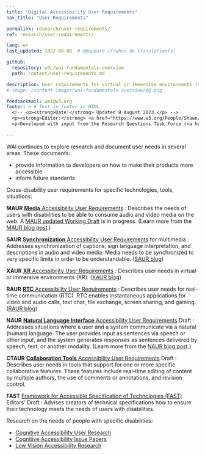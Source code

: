 ```yaml
---
title: "Digital Accessibility User Requirements"
nav_title: "User Requirements"

permalink: research/user-requirements/
ref: research/user-requirements/

lang: en
last_updated: 2022-08-08  # @@update if/when do translation(s)

github:
  repository: w3c/wai-fundamentals-overview
  path: content/user-requirements.md

description: User requirements for virtual or immersive environments (XR), real-time communication (RTC), natural language interfaces, multimedia, cognitive accessibility, and more.
# image: /content-images/wai-fundamentals-overview/@@.png

feedbackmail: wai@w3.org
footer: > # Text in footer in HTML
  <!-- <p><strong>Date:</strong> Updated 8 August 2023.</p> -->
  <p><strong>Editor:</strong> <a href="https://www.w3.org/People/Shawn/">Shawn Lawton Henry</a>.</p>
  <p>Developed with input from the Research Questions Task Force (<a href="https://www.w3.org/groups/tf/rqtf/">RQTF</a>) of the Accessible Platform Architectures Working Group (<a href="https://www.w3.org/groups/wg/apa/">APA</a>), and the Education and Outreach Working Group (<a href="https://www.w3.org/groups/wg/eowg/">EOWG</a>).</p>

---
```


WAI continues to explore research and document user needs in several areas. These documents:
* provide information to developers on how to make their products more accessible
* inform future standards

Cross-disability user requirements for specific technologies, tools, situations:

**MAUR** [**Media** Accessibility User Requirements](https://www.w3.org/TR/media-accessibility-reqs/)
:   Describes the needs of users with disabilities to be able to consume audio and video media on the web. A [MAUR updated Working Draft](http://w3c.github.io/apa/media-accessibility-reqs/) is in progress. (Learn more from the [MAUR blog post](https://www.w3.org/blog/2015/12/media-accessibility-user-requirements-is-a-w3c-note/).)

**SAUR** [**Synchronization** Accessibility User Requirements](https://www.w3.org/TR/saur/) for multimedia
:   Addresses synchronization of captions, sign language interpretation, and descriptions in audio and video media. Media needs to be synchronized to very specific limits in order to be understandable. ([SAUR blog](https://www.w3.org/blog/2021/09/synchronization-accessibility-user-requirements-call-for-review/))

**XAUR** [**XR** Accessibility User Requirements](https://www.w3.org/TR/xaur/)
:   Describes user needs in virtual or immersive environments (XR). ([XAUR blog](https://www.w3.org/blog/2020/03/xr-accessibility-user-requirements-call-for-review/))

**RAUR** [**RTC** Accessibility User Requirements](https://www.w3.org/TR/raur/)
:   Describes user needs for real-time communication (RTC). RTC enables instantaneous applications for video and audio calls, text chat, file exchange, screen sharing, and gaming. ([RAUR blog](https://www.w3.org/blog/2020/03/rtc-accessibility-user-requirements-call-for-review/))

**NAUR** [**Natural Language Interface** Accessibility User Requirements](https://www.w3.org/TR/naur) Draft
:   Addresses situations where a user and a system communicate via a natural (human) language. The user provides input as sentences via speech or other input, and the system generates responses as sentences delivered by speech, text, or another modality. (Learn more from the [NAUR blog post](https://www.w3.org/blog/2021/10/natural-language-interface-accessibility-user-requirements-call-for-review/).)

**CTAUR** [**Collaboration Tools** Accessibility User Requirements](https://www.w3.org/TR/ctaur/) Draft
:   Describes user needs in tools that support for one or more specific collaborative features. These features include real-time editing of content by multiple authors, the use of comments or annotations, and revision control.

**FAST** [Framework for Accessible Specification of Technologies (FAST)](https://w3c.github.io/apa/fast/) Editors' Draft
:   Advises creators of technical specifications how to ensure their technology meets the needs of users with disabilities. 

Research on the needs of people with specific disabilities:
* [Cognitive Accessibility User Research](https://w3c.github.io/coga/user-research/)
* [Cognitive Accessibility Issue Papers](https://rawgit.com/w3c/coga/master/issue-papers/)
* [Low Vision Accessibility Research](https://www.w3.org/WAI/GL/low-vision-a11y-tf/wiki/Research)
